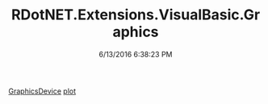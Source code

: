 ﻿---
title: RDotNET.Extensions.VisualBasic.Graphics
date: 6/13/2016 6:38:23 PM
---

[GraphicsDevice](T-RDotNET.Extensions.VisualBasic.Graphics.GraphicsDevice.html)
[plot](T-RDotNET.Extensions.VisualBasic.Graphics.plot.html)
